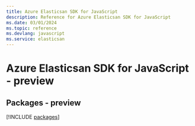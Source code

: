 ```yaml
---
title: Azure Elasticsan SDK for JavaScript
description: Reference for Azure Elasticsan SDK for JavaScript
ms.date: 03/01/2024
ms.topic: reference
ms.devlang: javascript
ms.service: elasticsan
---
```

# Azure Elasticsan SDK for JavaScript - preview
## Packages - preview
[!INCLUDE [packages](elasticsan-index.md)]